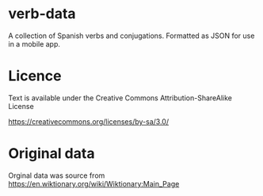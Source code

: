 # verb-data
A collection of Spanish verbs and conjugations.  Formatted as JSON for use in a mobile app.

# Licence 
Text is available under the Creative Commons Attribution-ShareAlike License

https://creativecommons.org/licenses/by-sa/3.0/

# Original data
Orginal data was source from https://en.wiktionary.org/wiki/Wiktionary:Main_Page
